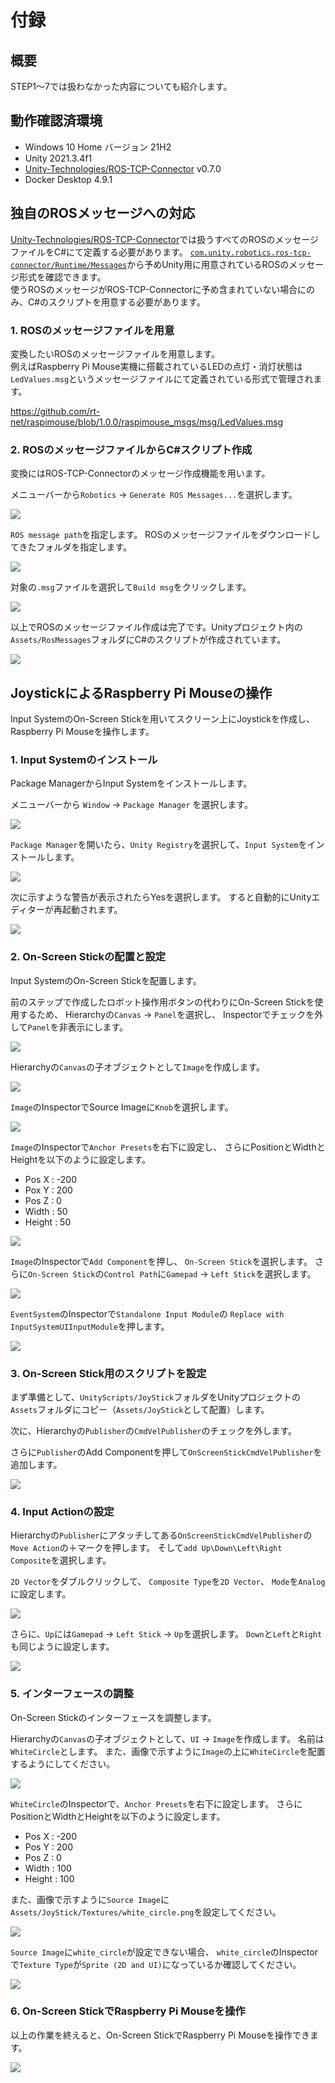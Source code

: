 # 付録

## 概要

STEP1～7では扱わなかった内容についても紹介します。

## 動作確認済環境

* Windows 10 Home バージョン 21H2
* Unity 2021.3.4f1
* [Unity-Technologies/ROS-TCP-Connector](https://github.com/Unity-Technologies/ROS-TCP-Connector) v0.7.0
* Docker Desktop 4.9.1

## 独自のROSメッセージへの対応

[Unity-Technologies/ROS-TCP-Connector](https://github.com/Unity-Technologies/ROS-TCP-Connector)では扱うすべてのROSのメッセージファイルをC#にて定義する必要があります。
[`com.unity.robotics.ros-tcp-connector/Runtime/Messages`](https://github.com/Unity-Technologies/ROS-TCP-Connector/tree/v0.7.0/com.unity.robotics.ros-tcp-connector/Runtime/Messages)から予めUnity用に用意されているROSのメッセージ形式を確認できます。  
使うROSのメッセージがROS-TCP-Connectorに予め含まれていない場合にのみ、C#のスクリプトを用意する必要があります。

### 1. ROSのメッセージファイルを用意

変換したいROSのメッセージファイルを用意します。  
例えばRaspberry Pi Mouse実機に搭載されているLEDの点灯・消灯状態は`LedValues.msg`というメッセージファイルにて定義されている形式で管理されます。

https://github.com/rt-net/raspimouse/blob/1.0.0/raspimouse_msgs/msg/LedValues.msg

### 2. ROSのメッセージファイルからC#スクリプト作成

変換にはROS-TCP-Connectorのメッセージ作成機能を用います。

メニューバーから`Robotics` -> `Generate ROS Messages...`を選択します。

![](./images/appendix-1.png)

`ROS message path`を指定します。
ROSのメッセージファイルをダウンロードしてきたフォルダを指定します。

![](./images/appendix-2.png)

対象の`.msg`ファイルを選択して`Build msg`をクリックします。

![](./images/appendix-3.png)

以上でROSのメッセージファイル作成は完了です。Unityプロジェクト内の`Assets/RosMessages`フォルダにC#のスクリプトが作成されています。

![](./images/appendix-4.png)

## JoystickによるRaspberry Pi Mouseの操作

Input SystemのOn-Screen Stickを用いてスクリーン上にJoystickを作成し、Raspberry Pi Mouseを操作します。

### 1. Input Systemのインストール

Package ManagerからInput Systemをインストールします。

メニューバーから `Window` -> `Package Manager` を選択します。

![](./images/appendix-13.png)

`Package Manager`を開いたら、`Unity Registry`を選択して、`Input System`をインストールします。

![](./images/appendix-14.png)

次に示すような警告が表示されたらYesを選択します。
すると自動的にUnityエディターが再起動されます。

![](./images/appendix-15.png)

### 2. On-Screen Stickの配置と設定

Input SystemのOn-Screen Stickを配置します。

前のステップで作成したロボット操作用ボタンの代わりにOn-Screen Stickを使用するため、
Hierarchyの`Canvas` -> `Panel`を選択し、
Inspectorでチェックを外して`Panel`を非表示にします。

![](./images/appendix-16.png)

Hierarchyの`Canvas`の子オブジェクトとして`Image`を作成します。

![](./images/appendix-17.png)

`Image`のInspectorでSource Imageに`Knob`を選択します。

![](./images/appendix-18.png)

`Image`のInspectorで`Anchor Presets`を右下に設定し、
さらにPositionとWidthとHeightを以下のように設定します。

- Pos X : -200
- Pox Y : 200
- Pos Z : 0
- Width : 50
- Height : 50

![](./images/appendix-19.png)

`Image`のInspectorで`Add Component`を押し、
`On-Screen Stick`を選択します。
さらに`On-Screen Stick`の`Control Path`に`Gamepad` -> `Left Stick`を選択します。

![](./images/appendix-20.png)

`EventSystem`のInspectorで`Standalone Input Module`の
`Replace with InputSystemUIInputModule`を押します。

![](./images/appendix-21.png)

### 3. On-Screen Stick用のスクリプトを設定

まず準備として、`UnityScripts/JoyStick`フォルダをUnityプロジェクトの`Assets`フォルダにコピー（`Assets/JoyStick`として配置）します。

次に、Hierarchyの`Publisher`の`CmdVelPublisher`のチェックを外します。

さらに`Publisher`のAdd Componentを押して`OnScreenStickCmdVelPublisher`を追加します。

![](./images/appendix-22.png)

### 4. Input Actionの設定

Hierarchyの`Publisher`にアタッチしてある`OnScreenStickCmdVelPublisher`の`Move Action`の＋マークを押します。
そして`add Up\Down\Left\Right Composite`を選択します。

`2D Vector`をダブルクリックして、
`Composite Type`を`2D Vector`、
`Mode`を`Analog`に設定します。

![](./images/appendix-23.png)

さらに、`Up`には`Gamepad` -> `Left Stick` -> `Up`を選択します。
`Down`と`Left`と`Right`も同じように設定します。

![](./images/appendix-24.png)

### 5. インターフェースの調整

On-Screen Stickのインターフェースを調整します。

Hierarchyの`Canvas`の子オブジェクトとして、`UI` -> `Image`を作成します。
名前は`WhiteCircle`とします。
また、画像で示すように`Image`の上に`WhiteCircle`を配置するようにしてください。

![](./images/appendix-25.png)

`WhiteCircle`のInspectorで、`Anchor Presets`を右下に設定します。
さらにPositionとWidthとHeightを以下のように設定します。

- Pos X : -200
- Pos Y : 200
- Pos Z : 0
- Width : 100
- Height : 100

また、画像で示すように`Source Image`に`Assets/JoyStick/Textures/white_circle.png`を設定してください。

![](./images/appendix-26.png)

`Source Image`に`white_circle`が設定できない場合、
`white_circle`のInspectorで`Texture Type`が`Sprite (2D and UI)`になっているか確認してください。

![](./images/appendix-27.png)

### 6. On-Screen StickでRaspberry Pi Mouseを操作

以上の作業を終えると、On-Screen StickでRaspberry Pi Mouseを操作できます。

![](./images/appendix-2.gif)

